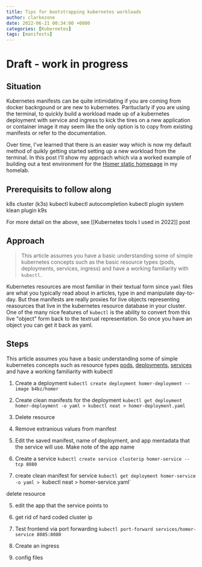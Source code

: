 ```yaml
---
title: Tips for bootstrapping kubernetes workloads
author: clarkezone
date: 2022-06-21 00:34:00 +0800
categories: [Kubernetes]
tags: [manifests]
---
```

# Draft - work in progress
## Situation
Kubernetes manifests can be quite intimidating if you are coming from docker backrgound or are new to kubernetes.  Parituclarly if you are using the terminal, to quickly build a workload made up of a kubernetes deployment with service and ingress to kick the tires on a new application or container image it may seem like the only option is to copy from existing manifests or refer to the documentation.

Over time, I've learned that there is an easier way which is now my default method of quikly getting started setting up a new workload from the terminal.  In this post I'll show my approach which via a worked example of building out a test environment for the [Homer static homepage](https://github.com/bastienwirtz/homer) in my homelab.

## Prerequisits to follow along
k8s cluster (k3s)
kubectl
kubectl autocompletion
kubectl plugin system
klean plugin
k9s

For more detail on the above, see [[Kubernetes tools I used in 2022]] post

## Approach
> This article assumes you have a basic understanding some of simple kubernetes concepts 
> such as the basic resource types (pods, deployments, services, ingress) and have a 
> working familiarity with `kubectl`.

Kubernetes resources are most familiar in their textual form since `yaml` files are what you typically read about in articles, type in and manipulate day-to-day.  But thse manifests are really proxies for live objects representing reasources that live in the kubernetes resource database in your cluster.  One of the many nice features of `kubectl`  is the ability to convert from this live "object" form back to the textrual representation. So once you have an object you can get it back as yaml. 

## Steps
This article assumes you have a basic understanding some of simple kubernetes concepts such as resource types [pods](https://kubernetes.io/docs/concepts/workloads/pods/), [deployments](https://kubernetes.io/docs/concepts/workloads/controllers/deployment/), [services](https://kubernetes.io/docs/concepts/services-networking/service/) and have a working familiarity with kubectl

1. Create a deployment
`kubectl create deployment homer-deployment --image b4bz/homer`

2. Create clean manifests for the deployment
`kubectl get deployment homer-deployment -o yaml > kubectl neat > homer-deployment.yaml`

3. Delete resource
4. Remove extranious values from manifest 

3. Edit the saved manifest, name of deployment, and app mentadata that the service will use. Make note of the app name

3. Create a service
`kubectl create service clusterip homer-service --tcp 8080`

4. create clean manifest for service  `kubectl get deployment homer-service -o yaml > `kubectl neat > homer-service.yaml`

delete resource

5. edit the app that the service points to
6. get rid of hard coded cluster ip

3. Test frontend via port forwarding
`kubectl port-forward services/homer-service 8085:8080`

5. Create an ingress

6. config files